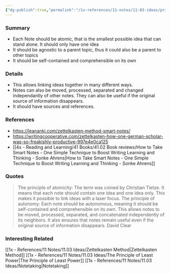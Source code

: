 ```yaml
---
{"dg-publish":true,"permalink":"/1x-references/11-notes/11-03-ideas/principle-of-atomicity-in-notetaking/","title":"Principle of Atomicity in Notetaking","created":"2024-09-26T17:11:33.876+03:00","updated":"2024-09-26T17:11:33.876+03:00"}
---
```



### Summary
- Each Note should be atomic, that is the smallest possible idea that can stand alone. It should only have one idea
- It should be agnostic to a parent topic, thus it could also be a parent to other topics
- It should be self-contained and comprehensible on its own

### Details
- This allows linking ideas together in many different ways.
- Notes can also be moved, processed, separated and changed independantly of other notes. They can also be useful if the original source of information disappears.
- It should have sources and references.

### References
- https://leananki.com/zettelkasten-method-smart-notes/
- https://writingcooperative.com/zettelkasten-how-one-german-scholar-was-so-freakishly-productive-997e4e0ca125
- [[4x - Reading and Learning/41 Books/41.02 Book reviews/How to Take Smart Notes - One Simple Technique to Boost Writing Learning and Thinking - Sonke Ahrens\|How to Take Smart Notes - One Simple Technique to Boost Writing Learning and Thinking - Sonke Ahrens]]

### Quotes
> The principle of atomicity: The term was coined by Christian Tietze. It means that each note should contain one idea and one idea only. This makes it possible to link ideas with a laser focus.
> The principle of autonomy: Each note should be autonomous, meaning it should be self-contained and comprehensible on its own. This allows notes to be moved, processed, separated, and concatenated independently of its neighbors. It also ensures that notes remain useful even if the original source of information disappears.
>David Clear


### Interesting Related
[[1x - References/11 Notes/11.03 Ideas/Zettelkasten Method\|Zettelkasten Method]]
[[1x - References/11 Notes/11.03 Ideas/The Principle of Least Power\|The Principle of Least Power]]
[[1x - References/11 Notes/11.03 Ideas/Notetaking\|Notetaking]]
